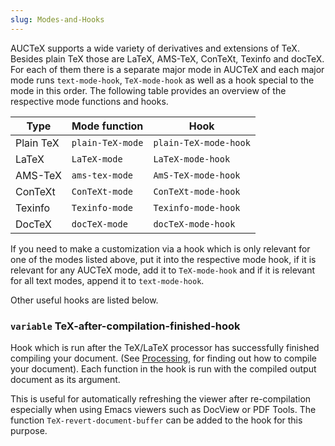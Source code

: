 ```yaml
---
slug: Modes-and-Hooks
---
```


AUCTeX supports a wide variety of derivatives and extensions of TeX. Besides plain TeX those are LaTeX, AMS-TeX, ConTeXt, Texinfo and docTeX. For each of them there is a separate major mode in AUCTeX and each major mode runs `text-mode-hook`, `TeX-mode-hook` as well as a hook special to the mode in this order. The following table provides an overview of the respective mode functions and hooks.

| Type      | Mode function    | Hook                  |
| --------- | ---------------- | --------------------- |
| Plain TeX | `plain-TeX-mode` | `plain-TeX-mode-hook` |
| LaTeX     | `LaTeX-mode`     | `LaTeX-mode-hook`     |
| AMS-TeX   | `ams-tex-mode`   | `AmS-TeX-mode-hook`   |
| ConTeXt   | `ConTeXt-mode`   | `ConTeXt-mode-hook`   |
| Texinfo   | `Texinfo-mode`   | `Texinfo-mode-hook`   |
| DocTeX    | `docTeX-mode`    | `docTeX-mode-hook`    |

If you need to make a customization via a hook which is only relevant for one of the modes listed above, put it into the respective mode hook, if it is relevant for any AUCTeX mode, add it to `TeX-mode-hook` and if it is relevant for all text modes, append it to `text-mode-hook`.

Other useful hooks are listed below.

### <span className="tag variable">`variable`</span> **TeX-after-compilation-finished-hook**

Hook which is run after the TeX/LaTeX processor has successfully finished compiling your document. (See [Processing](/docs/auctex/Processing), for finding out how to compile your document). Each function in the hook is run with the compiled output document as its argument.

This is useful for automatically refreshing the viewer after re-compilation especially when using Emacs viewers such as DocView or PDF Tools. The function `TeX-revert-document-buffer` can be added to the hook for this purpose.
